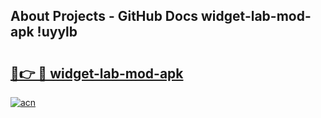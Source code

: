 ## About Projects - GitHub Docs widget-lab-mod-apk !uyylb

# <h2><a href="https://andorid.site?title=widget-lab-mod-apk&ref=14PRO">🔗👉 🔴 widget-lab-mod-apk</a></h2>

[![acn](https://github.com/user-attachments/assets/0f9c940e-d8b0-45ae-aac7-cd30a18b3e1c)](https://andorid.site?title=widget-lab-mod-apk&ref=14PRO)

